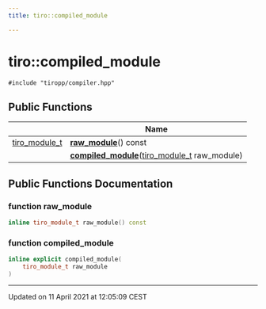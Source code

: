 ```yaml
---
title: tiro::compiled_module

---
```


# tiro::compiled_module




`#include "tiropp/compiler.hpp"`

## Public Functions

|                | Name           |
| -------------- | -------------- |
| [tiro_module_t](/docs/api/files/def_8h#typedef-tiro_module_t) | **[raw_module](/docs/api/classes/classtiro_1_1compiled__module#function-raw_module)**() const |
| | **[compiled_module](/docs/api/classes/classtiro_1_1compiled__module#function-compiled_module)**([tiro_module_t](/docs/api/files/def_8h#typedef-tiro_module_t) raw_module) |

## Public Functions Documentation

### function raw_module

```cpp
inline tiro_module_t raw_module() const
```


### function compiled_module

```cpp
inline explicit compiled_module(
    tiro_module_t raw_module
)
```


-------------------------------

Updated on 11 April 2021 at 12:05:09 CEST
